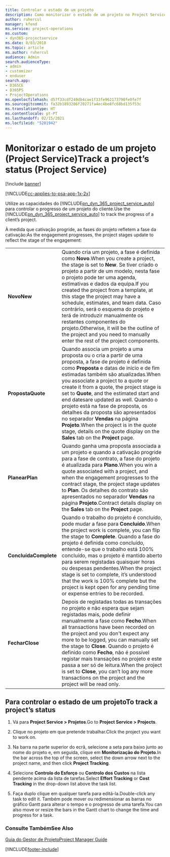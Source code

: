 ```yaml
---
title: Controlar o estado de um projeto
description: Como monitorizar o estado de um projeto no Project Service
author: ruhercul
manager: kfend
ms.service: project-operations
ms.custom:
- dyn365-projectservice
ms.date: 8/03/2018
ms.topic: article
ms.author: ruhercul
audience: Admin
search.audienceType:
- admin
- customizer
- enduser
search.app:
- D365CE
- D365PS
- ProjectOperations
ms.openlocfilehash: d57f33cdf240db4cae1f33fe962173790fe0fe7f
ms.sourcegitcommit: fa32b1893286f20271fa4ec4be8fc68bd135f53c
ms.translationtype: HT
ms.contentlocale: pt-PT
ms.lasthandoff: 02/15/2021
ms.locfileid: "5281942"
---
```

# <a name="track-a-projects-status-project-service"></a><span data-ttu-id="23676-103">Monitorizar o estado de um projeto (Project Service)</span><span class="sxs-lookup"><span data-stu-id="23676-103">Track a project’s status (Project Service)</span></span>

[!include [banner](../includes/psa-now-project-operations.md)]

[!INCLUDE[cc-applies-to-psa-app-1x-2x](../includes/cc-applies-to-psa-app-1x-2x.md)]

<span data-ttu-id="23676-104">Utilize as capacidades do [!INCLUDE[pn_dyn_365_project_service_auto](../includes/pn-dyn-365-project-service-auto.md)] para controlar o progresso de um projeto do cliente.</span><span class="sxs-lookup"><span data-stu-id="23676-104">Use the [!INCLUDE[pn_dyn_365_project_service_auto](../includes/pn-dyn-365-project-service-auto.md)] to track the progress of a client’s project.</span></span>  

<span data-ttu-id="23676-105">À medida que cativação progride, as fases do projeto refletem a fase da cativação:</span><span class="sxs-lookup"><span data-stu-id="23676-105">As the engagement progresses, the project stages update to reflect the stage of the engagement:</span></span>  


|              |                                                                                                                                                                                                                                                                                                  |
|--------------|--------------------------------------------------------------------------------------------------------------------------------------------------------------------------------------------------------------------------------------------------------------------------------------------------|
|   <span data-ttu-id="23676-106">**Novo**</span><span class="sxs-lookup"><span data-stu-id="23676-106">**New**</span></span>    | <span data-ttu-id="23676-107">Quando cria um projeto, a fase é definida como **Novo**.</span><span class="sxs-lookup"><span data-stu-id="23676-107">When you create a project, the stage is set to **New**.</span></span> <span data-ttu-id="23676-108">Se tiver criado o projeto a partir de um modelo, nesta fase o projeto pode ter uma agenda, estimativas e dados da equipa.</span><span class="sxs-lookup"><span data-stu-id="23676-108">If you created the project from a template, at this stage the project may have a schedule, estimates, and team data.</span></span> <span data-ttu-id="23676-109">Caso contrário, será o esquema do projeto e terá de introduzir manualmente os restantes componentes do projeto.</span><span class="sxs-lookup"><span data-stu-id="23676-109">Otherwise, it will be the outline of the project and you need to manually enter the rest of the project components.</span></span> |
|  <span data-ttu-id="23676-110">**Proposta**</span><span class="sxs-lookup"><span data-stu-id="23676-110">**Quote**</span></span>   |      <span data-ttu-id="23676-111">Quando associa um projeto a uma proposta ou o cria a partir de uma proposta, a fase de projeto é definida como **Proposta** e datas de início e de fim estimadas também são atualizadas.</span><span class="sxs-lookup"><span data-stu-id="23676-111">When you associate a project to a quote or create it from a quote, the project stage is set to **Quote**, and the estimated start and end datesare updated as well.</span></span> <span data-ttu-id="23676-112">Quando o projeto está na fase de proposta, os detalhes da proposta são apresentados no separador **Vendas** na página **Projeto**.</span><span class="sxs-lookup"><span data-stu-id="23676-112">When the project is in the quote stage, details on the quote display on the **Sales** tab on the **Project** page.</span></span>      |
|   <span data-ttu-id="23676-113">**Planear**</span><span class="sxs-lookup"><span data-stu-id="23676-113">**Plan**</span></span>   |                                     <span data-ttu-id="23676-114">Quando ganha uma proposta associada a um projeto e quando a cativação progride para a fase de contrato, a fase do projeto é atualizada para **Plano**.</span><span class="sxs-lookup"><span data-stu-id="23676-114">When you win a quote associated with a project, and when the engagement progresses to the contract stage, the project stage updates to **Plan**.</span></span> <span data-ttu-id="23676-115">Os detalhes do contrato são apresentados no separador **Vendas** na página **Projeto**.</span><span class="sxs-lookup"><span data-stu-id="23676-115">Contract details display on the **Sales** tab on the **Project** page.</span></span>                                      |
| <span data-ttu-id="23676-116">**Concluída**</span><span class="sxs-lookup"><span data-stu-id="23676-116">**Complete**</span></span> |                    <span data-ttu-id="23676-117">Quando o trabalho do projeto é concluído, pode mudar a fase para **Concluído**.</span><span class="sxs-lookup"><span data-stu-id="23676-117">When the project work is complete, you can flip the stage to **Complete**.</span></span> <span data-ttu-id="23676-118">Quando a fase do projeto é definida como concluído, entende-se que o trabalho está 100% concluído, mas o projeto é mantido aberto para serem registadas quaisquer horas ou despesas pendentes.</span><span class="sxs-lookup"><span data-stu-id="23676-118">When the project stage is set to complete, it’s understood that the work is 100% complete but the project is kept open for any pending time or expense entries to be recorded.</span></span>                     |
|  <span data-ttu-id="23676-119">**Fechar**</span><span class="sxs-lookup"><span data-stu-id="23676-119">**Close**</span></span>   |           <span data-ttu-id="23676-120">Depois de registadas todas as transações no projeto e não espera que sejam registadas mais, pode definir manualmente a fase como **Fecho**.</span><span class="sxs-lookup"><span data-stu-id="23676-120">When all transactions have been recorded on the project and you don't expect any more to be logged, you can manually set the stage to **Close**.</span></span> <span data-ttu-id="23676-121">Quando o projeto é definido como **Fecho**, não é possível registar mais transações no projeto e este passa a ser só de leitura.</span><span class="sxs-lookup"><span data-stu-id="23676-121">When the project is set to **Close**, you can’t log any more transactions on the project and the project will be read only.</span></span>           |

## <a name="to-track-a-projects-status"></a><span data-ttu-id="23676-122">Para controlar o estado de um projeto</span><span class="sxs-lookup"><span data-stu-id="23676-122">To track a project’s status</span></span>  

1.  <span data-ttu-id="23676-123">Vá para **Project Service > Projetos**.</span><span class="sxs-lookup"><span data-stu-id="23676-123">Go to **Project Service > Projects**.</span></span>  

2.  <span data-ttu-id="23676-124">Clique no projeto em que pretende trabalhar.</span><span class="sxs-lookup"><span data-stu-id="23676-124">Click the project you want to work on.</span></span>  

3.  <span data-ttu-id="23676-125">Na barra na parte superior do ecrã, selecione a seta para baixo junto ao nome do projeto e, em seguida, clique em **Monitorização do Projeto**.</span><span class="sxs-lookup"><span data-stu-id="23676-125">In the bar across the top of the screen, select the down arrow next to the project name, and then click **Project Tracking**.</span></span>  

4.  <span data-ttu-id="23676-126">Selecione **Controlo do Esforço** ou **Controlo dos Custos** na lista pendente acima da lista de tarefas.</span><span class="sxs-lookup"><span data-stu-id="23676-126">Select **Effort Tracking** or **Cost Tracking** in the drop-down list above the task list.</span></span>  

5.  <span data-ttu-id="23676-127">Faça duplo clique em qualquer tarefa para editá-la.</span><span class="sxs-lookup"><span data-stu-id="23676-127">Double-click any task to edit it.</span></span> <span data-ttu-id="23676-128">Também pode mover ou redimensionar as barras no gráfico Gantt para alterar o tempo e o progresso de uma tarefa.</span><span class="sxs-lookup"><span data-stu-id="23676-128">You can also move or resize the bars in the Gantt chart to change the time and progress for a task.</span></span>  

### <a name="see-also"></a><span data-ttu-id="23676-129">Consulte Também</span><span class="sxs-lookup"><span data-stu-id="23676-129">See Also</span></span>  
 [<span data-ttu-id="23676-130">Guia do Gestor de Projeto</span><span class="sxs-lookup"><span data-stu-id="23676-130">Project Manager Guide</span></span>](../psa/project-manager-guide.md)


[!INCLUDE[footer-include](../includes/footer-banner.md)]